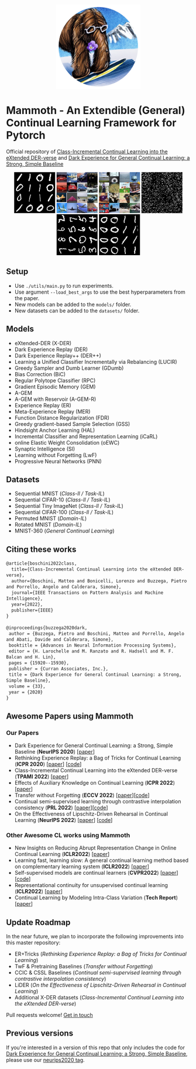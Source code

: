 <p align="center">
  <img width="230" height="230" src="logo.png" alt="logo">
</p>

# Mammoth - An Extendible (General) Continual Learning Framework for Pytorch


Official repository of [Class-Incremental Continual Learning into the eXtended DER-verse](https://arxiv.org/abs/2201.00766) and [Dark Experience for General Continual Learning: a Strong, Simple Baseline](https://papers.nips.cc/paper/2020/hash/b704ea2c39778f07c617f6b7ce480e9e-Abstract.html)

<p align="center">
  <img width="112" height="112" src="seq_mnist.gif" alt="Sequential MNIST">
  <img width="112" height="112" src="seq_cifar10.gif" alt="Sequential CIFAR-10">
  <img width="112" height="112" src="seq_tinyimg.gif" alt="Sequential TinyImagenet">
  <img width="112" height="112" src="perm_mnist.gif" alt="Permuted MNIST">
  <img width="112" height="112" src="rot_mnist.gif" alt="Rotated MNIST">
  <img width="112" height="112" src="mnist360.gif" alt="MNIST-360">
</p>

## Setup

+ Use `./utils/main.py` to run experiments.
+ Use argument `--load_best_args` to use the best hyperparameters from the paper.
+ New models can be added to the `models/` folder.
+ New datasets can be added to the `datasets/` folder.

## Models

+ eXtended-DER (X-DER)
+ Dark Experience Replay (DER)
+ Dark Experience Replay++ (DER++)
+ Learning a Unified Classifier Incrementally via Rebalancing (LUCIR)
+ Greedy Sampler and Dumb Learner (GDumb)
+ Bias Correction (BiC)
+ Regular Polytope Classifier (RPC)
+ Gradient Episodic Memory (GEM)
+ A-GEM
+ A-GEM with Reservoir (A-GEM-R)
+ Experience Replay (ER)
+ Meta-Experience Replay (MER)
+ Function Distance Regularization (FDR)
+ Greedy gradient-based Sample Selection (GSS)
+ Hindsight Anchor Learning (HAL)
+ Incremental Classifier and Representation Learning (iCaRL)
+ online Elastic Weight Consolidation (oEWC)
+ Synaptic Intelligence (SI)
+ Learning without Forgetting (LwF)
+ Progressive Neural Networks (PNN)

## Datasets

+ Sequential MNIST (*Class-Il / Task-IL*)
+ Sequential CIFAR-10 (*Class-Il / Task-IL*)
+ Sequential Tiny ImageNet (*Class-Il / Task-IL*)
+ Sequential CIFAR-100 (*Class-Il / Task-IL*)
+ Permuted MNIST (*Domain-IL*)
+ Rotated MNIST (*Domain-IL*)
+ MNIST-360 (*General Continual Learning*)

## Citing these works

```
@article{boschini2022class,
  title={Class-Incremental Continual Learning into the eXtended DER-verse},
  author={Boschini, Matteo and Bonicelli, Lorenzo and Buzzega, Pietro and Porrello, Angelo and Calderara, Simone},
  journal={IEEE Transactions on Pattern Analysis and Machine Intelligence},
  year={2022},
  publisher={IEEE}
}

@inproceedings{buzzega2020dark,
 author = {Buzzega, Pietro and Boschini, Matteo and Porrello, Angelo and Abati, Davide and Calderara, Simone},
 booktitle = {Advances in Neural Information Processing Systems},
 editor = {H. Larochelle and M. Ranzato and R. Hadsell and M. F. Balcan and H. Lin},
 pages = {15920--15930},
 publisher = {Curran Associates, Inc.},
 title = {Dark Experience for General Continual Learning: a Strong, Simple Baseline},
 volume = {33},
 year = {2020}
}
```

## Awesome Papers using Mammoth

### Our Papers

+ Dark Experience for General Continual Learning: a Strong, Simple Baseline (**NeurIPS 2020**) [[paper](https://arxiv.org/abs/2004.07211)]
+ Rethinking Experience Replay: a Bag of Tricks for Continual Learning (**ICPR 2020**) [[paper](https://arxiv.org/abs/2010.05595)] [[code](https://github.com/hastings24/rethinking_er)]
+ Class-Incremental Continual Learning into the eXtended DER-verse (**TPAMI 2022**) [[paper](https://arxiv.org/abs/2201.00766)]
+ Effects of Auxiliary Knowledge on Continual Learning (**ICPR 2022**) [[paper](https://arxiv.org/abs/2206.02577)]
+ Transfer without Forgetting  (**ECCV 2022**) [[paper](https://arxiv.org/abs/2206.00388)][[code](https://github.com/mbosc/twf)]
+ Continual semi-supervised learning through contrastive interpolation consistency (**PRL 2022**) [[paper](https://arxiv.org/abs/2108.06552)][[code](https://github.com/aimagelab/CSSL)]
+ On the Effectiveness of Lipschitz-Driven Rehearsal in Continual Learning (**NeurIPS 2022**) [[paper](https://arxiv.org/abs/2210.06443)] [[code](https://github.com/aimagelab/lider)]

### Other Awesome CL works using Mammoth

+ New Insights on Reducing Abrupt Representation Change in Online Continual Learning (**ICLR2022**) [[paper](https://openreview.net/pdf?id=N8MaByOzUfb)]
+ Learning fast, learning slow: A general continual learning method based on complementary learning system (**ICLR2022**) [[paper](https://openreview.net/pdf?id=uxxFrDwrE7Y)]
+ Self-supervised models are continual learners (**CVPR2022**) [[paper](https://arxiv.org/abs/2112.04215)] [[code](https://github.com/DonkeyShot21/cassle)]
+ Representational continuity for unsupervised continual learning (**ICLR2022**) [[paper](https://openreview.net/pdf?id=9Hrka5PA7LW)]
+ Continual Learning by Modeling Intra-Class Variation (**Tech Report**) [[paper](https://arxiv.org/abs/2210.05398)]

## Update Roadmap

In the near future, we plan to incorporate the following improvements into this master repository:

+ ER+Tricks (*Rethinking Experience Replay: a Bag of Tricks for Continual Learning*)
+ TwF & Pretraining Baselines (*Transfer without Forgetting*)
+ CCIC & CSSL Baselines (*Continual semi-supervised learning through contrastive interpolation consistency*)
+ LiDER (*On the Effectiveness of Lipschitz-Driven Rehearsal in Continual Learning*)
+ Additional X-DER datasets (*Class-Incremental Continual Learning into the eXtended DER-verse*)

Pull requests welcome! [Get in touch](mailto:matteo.boschini@unimore.it)


## Previous versions

If you're interested in a version of this repo that only includes the code for [Dark Experience for General Continual Learning: a Strong, Simple Baseline](https://papers.nips.cc/paper/2020/hash/b704ea2c39778f07c617f6b7ce480e9e-Abstract.html), please use our [neurips2020 tag](https://github.com/aimagelab/mammoth/releases/tag/neurips2020).
